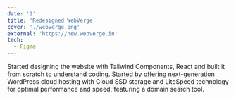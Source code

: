 ```yaml
---
date: '2'
title: 'Redesigned WebVerge'
cover: './webverge.png'
external: 'https://new.webverge.in'
tech:
  - Figma
---
```


Started designing the website with Tailwind Components, React and built it from scratch to understand coding. Started by offering next-generation WordPress cloud hosting with Cloud SSD storage and LiteSpeed technology for optimal performance and speed, featuring a domain search tool.
